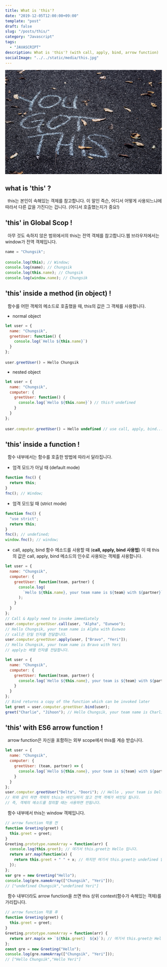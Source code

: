 ```yaml
---
title: What is 'this'?
date: "2019-12-05T12:00:00+09:00"
template: "post"
draft: false
slug: "/posts/this/"
category: "Javascript"
tags:
  - "JAVASCRIPT"
description: What is 'this'? (with call, apply, bind, arrow function)
socialImage: "../../static/media/this.jpg"
---
```


<img src="../../static/media/this.jpg">

## what is 'this' ?

&nbsp;&nbsp;this는 본인이 속해있는 객체를 참고합니다. 이 말인 즉슨, 어디서 어떻게 사용되느냐에 따라서 다른 값을 가진다는 겁니다. (어디서 호출했는지가 중요!)

## 'this' in Global Scop !

&nbsp;&nbsp;아무 것도 속하지 않은 범위에서의 this는 전역 객체를 참고합니다.웹 브라우저에서는 window가 전역 객체입니다.

```js
name = "Chungsik";

console.log(this); // Window;
console.log(name); // Chungsik
console.log(this.name); // Chungsik
console.log(window.name); // Chungsik
```

## 'this' inside a method (in object) !

&nbsp;&nbsp;함수를 어떤 객체의 메소드로 호출했을 때, this의 값은 그 객체를 사용합니다.

- normal object

```js
let user = {
  name: "Chungsik",
  greetUser: function() {
    console.log(`Hello ${this.name}`)
  }
};

user.greetUser() = Hello Chungsik
```

- nested object

```js
let user = {
  name: "Chungsik",
  computer: {
    greetUser: function() {
      console.log(`Hello ${this.name}`) // this가 undefined
    }
  }
};

user.computer.greetUser() = Hello undefined // use call, apply, bind... to solve this problem
```

## 'this' inside a function !

&nbsp;&nbsp;함수 내부에서는 함수를 호출한 방법에 따라서 달라집니다.

- 엄격 모드가 아닐 때 (default mode)

```js
function fnc() {
  return this;
}
fnc(); // Window;
```

- 엄격 모드일 때 (strict mode)

```js
function fnc() {
  "use strict";
  return this;
}
fnc(); // undefined;
window.fnc(); // window;
```

- call, apply, bind 함수 메소드를 사용할 때 (**call, apply, bind 사용법**)
  이 때 this의 값은 call, apply, bind 메소드의 인수로 사용되는 객체를 사용합니다.

```js
let user = {
  name: "Chungsik",
  computer: {
    greetUser: function(team, partner) {
      console.log(
        `Hello ${this.name}, your team name is ${team} with ${partner}`
      );
    }
  }
};
// Call & Apply need to invoke immediately
user.computer.greetUser.call(user, "Alpha", "Eunwoo");
// Hello Chungsik, your team name is Alpha with Eunwoo
// call은 단일 인자를 전달합니다.
user.computer.greetUser.apply(user, ["Bravo", "Yeri"]);
// Hello Chungsik, your team name is Bravo with Yeri
// apply는 배열 인자를 전달합니다.
```

```js
let user = {
  name: "Chungsik",
  computer: {
    greetUser: function(team, partner) {
      console.log(`Hello ${this.name}, your team is ${team} with ${partner}`);
    }
  }
};
// Bind returns a copy of the function which can be invoked later
let greet = user.computer.greetUser.bind(user);
greet("Charlie", "Jihoon"); // Hello Chungsik, your team name is Charlie with Jihoon
```

## 'this' with ES6 arrow function !

&nbsp;&nbsp;arrow function은 자신을 포함하는 외부 scope에서 this를 계승 받습니다.

```js
let user = {
  name: "Chungsik",
  computer: {
    greetUser: (team, partner) => {
      console.log(`Hello ${this.name}, your team is ${team} with ${partner}`);
    }
  }
};
user.computer.greetUser("Delta", "Doori"); // Hello , your team is Delta with Doori
// 위와 같이 하면 객체의 this는 바인딩하지 않고 전역 객체가 바인딩 됩니다.
// 즉, 객체의 메소드를 정의할 때는 사용하면 안됩니다.
```

&nbsp;&nbsp;함수 내부에서 this는 window 객체입니다.

```js
// arrow function 적용 전
function Greeting(greet) {
  this.greet = greet;
}
Greeting.prototype.nameArray = function(arr) {
  console.log(this.greet); // 여기서 this.greet는 Hello 입니다.
  return arr.map(function(x) {
    return this.greet + " " + x; // 하지만 여기서 this.greet는 undefined 입니다.
  });
};
var gre = new Greeting("Hello");
console.log(gre.nameArray(["Chungsik", "Yeri"]));
// ["undefined Chungsik","undefined Yeri"]
```

&nbsp;&nbsp;함수 내부더라도 arrow function을 쓰면 this 상위 context(함수가 속해있는 객체)를 가리킵니다.

```js
// arrow function 적용 후
function Greeting(greet) {
  this.greet = greet;
}
Greeting.prototype.nameArray = function(arr) {
  return arr.map(x => `${this.greet}  ${x}`); // 여기서 this.greet는 Hello 입니다.
};
const gre = new Greeting("Hello");
console.log(gre.nameArray(["Chungsik", "Yeri"]));
// ["Hello Chungsik","Hello Yeri"]
```
